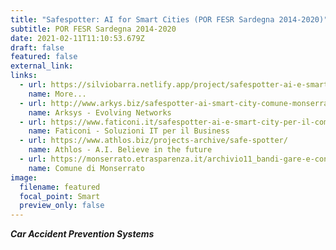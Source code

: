 ```yaml
---
title: "Safespotter: AI for Smart Cities (POR FESR Sardegna 2014-2020)"
subtitle: POR FESR Sardegna 2014-2020
date: 2021-02-11T11:10:53.679Z
draft: false
featured: false
external_link: 
links:
  - url: https://silviobarra.netlify.app/project/safespotter-ai-e-smart-cities-per-il-comune-di-monserrato/#index.md
    name: More...
  - url: http://www.arkys.biz/safespotter-ai-smart-city-comune-monserrato/
    name: Arksys - Evolving Networks
  - url: https://www.faticoni.it/safespotter-ai-e-smart-city-per-il-comune-di-monserrato/
    name: Faticoni - Soluzioni IT per il Business
  - url: https://www.athlos.biz/projects-archive/safe-spotter/
    name: Athlos - A.I. Believe in the future
  - url: https://monserrato.etrasparenza.it/archivio11_bandi-gare-e-contratti_0_380586.html
    name: Comune di Monserrato
image:
  filename: featured
  focal_point: Smart
  preview_only: false
---
```

***Car Accident Prevention Systems***
